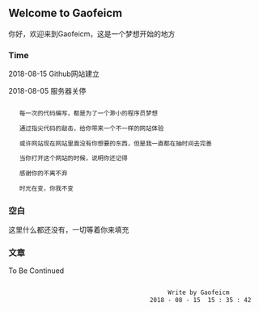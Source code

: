 ## Welcome to Gaofeicm

 你好，欢迎来到Gaofeicm，这是一个梦想开始的地方

### Time

2018-08-15 Github网站建立

2018-08-05 服务器关停

```markdown

   每一次的代码编写，都是为了一个渺小的程序员梦想
  
   通过指尖代码的敲击，给你带来一个不一样的网站体验
   
   或许网站现在网站里面没有你想要的东西，但是我一直都在抽时间去完善
   
   当你打开这个网站的时候，说明你还记得
   
   感谢你的不离不弃
   
   时光在变，你我不变

```

### 空白

这里什么都还没有，一切等着你来填充

### 文章

To Be Continued

```markdown

                                            Write by Gaofeicm
                                       2018 - 08 - 15  15 : 35 : 42
```
